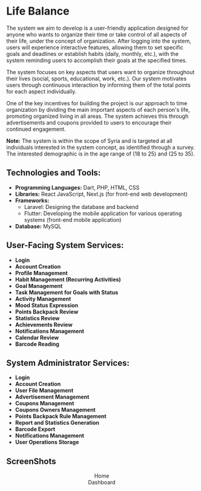 # Life Balance

The system we aim to develop is a user-friendly application designed for anyone who wants to organize their time or take control of all aspects of their life, under the concept of organization. After logging into the system, users will experience interactive features, allowing them to set specific goals and deadlines or establish habits (daily, monthly, etc.), with the system reminding users to accomplish their goals at the specified times.

The system focuses on key aspects that users want to organize throughout their lives (social, sports, educational, work, etc.). Our system motivates users through continuous interaction by informing them of the total points for each aspect individually.

One of the key incentives for building the project is our approach to time organization by dividing the main important aspects of each person's life, promoting organized living in all areas. The system achieves this through advertisements and coupons provided to users to encourage their continued engagement.

**Note:** The system is within the scope of Syria and is targeted at all individuals interested in the system concept, as identified through a survey. The interested demographic is in the age range of (18 to 25) and (25 to 35).

## Technologies and Tools:

- **Programming Languages:** Dart, PHP, HTML, CSS
- **Libraries:** React JavaScript, Next.js (for front-end web development)
- **Frameworks:**
  - Laravel: Designing the database and backend
  - Flutter: Developing the mobile application for various operating systems (front-end mobile application)
- **Database:** MySQL

## User-Facing System Services:

- **Login**
- **Account Creation**
- **Profile Management**
- **Habit Management (Recurring Activities)**
- **Goal Management**
- **Task Management for Goals with Status**
- **Activity Management**
- **Mood Status Expression**
- **Points Backpack Review**
- **Statistics Review**
- **Achievements Review**
- **Notifications Management**
- **Calendar Review**
- **Barcode Reading**

## System Administrator Services:

- **Login**
- **Account Creation**
- **User File Management**
- **Advertisement Management**
- **Coupons Management**
- **Coupons Owners Management**
- **Points Backpack Rule Management**
- **Report and Statistics Generation**
- **Barcode Export**
- **Notifications Management**
- **User Operations Storage**

## ScreenShots
<div align="center">
Home
  
</div>

<div align="center">
Dashboard

  
</div>
